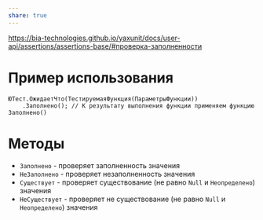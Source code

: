 ```yaml
---
share: true  
---
```

https://bia-technologies.github.io/yaxunit/docs/user-api/assertions/assertions-base/#проверка-заполненности
# Пример использования
```bsl
ЮТест.ОжидаетЧто(ТестируемаяФункция(ПараметрыФункции))
	.Заполнено(); // К результату выполнения функции применяем функцию Заполнено()
```
# Методы
- `Заполнено` - проверяет заполненность значения
- `НеЗаполнено` - проверяет незаполненность значения
- `Существует` - проверяет существование (не равно `Null` и `Неопределено`) значения
- `НеСуществует` - проверяет не существование (не равно `Null` и `Неопределено`) значения